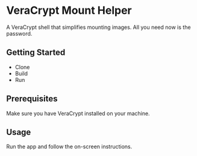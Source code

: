 # VeraCrypt Mount Helper

A VeraCrypt shell that simplifies mounting images. All you need now is the password.

## Getting Started

- Clone
- Build
- Run

## Prerequisites

Make sure you have VeraCrypt installed on your machine.

## Usage

Run the app and follow the on-screen instructions.
